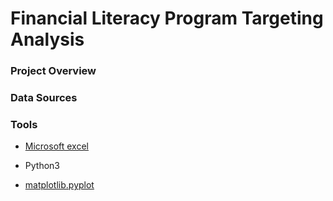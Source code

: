 # Financial Literacy Program Targeting Analysis


### Project Overview 



### Data Sources



### Tools

- [Microsoft excel](https://www.microsoft.com/en-us/microsoft-365/excel)

- Python3
 - [matplotlib.pyplot](https://matplotlib.org/)






